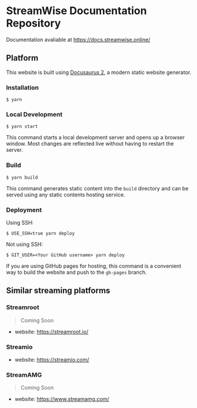 # StreamWise Documentation Repository


Documentation avaliable at https://docs.streamwise.online/

## Platform

This website is built using [Docusaurus 2](https://docusaurus.io/), a modern static website generator.

### Installation

```
$ yarn
```

### Local Development

```
$ yarn start
```

This command starts a local development server and opens up a browser window. Most changes are reflected live without having to restart the server.

### Build

```
$ yarn build
```

This command generates static content into the `build` directory and can be served using any static contents hosting service.

### Deployment

Using SSH:

```
$ USE_SSH=true yarn deploy
```

Not using SSH:

```
$ GIT_USER=<Your GitHub username> yarn deploy
```

If you are using GitHub pages for hosting, this command is a convenient way to build the website and push to the `gh-pages` branch.

## Similar streaming platforms

### Streamroot

> Coming Soon

* website: https://streamroot.io/

### Streamio

* website: https://streamio.com/

### StreamAMG

> Coming Soon

* website: https://www.streamamg.com/